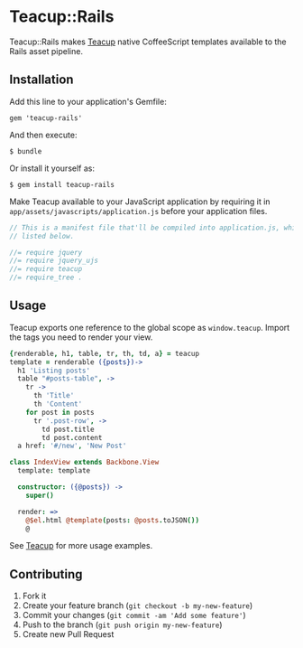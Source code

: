 # Teacup::Rails

Teacup::Rails makes [Teacup](http://goodeggs.github.com/teacup) native CoffeeScript templates
available to the Rails asset pipeline.

## Installation

Add this line to your application's Gemfile:

    gem 'teacup-rails'

And then execute:

    $ bundle

Or install it yourself as:

    $ gem install teacup-rails

Make Teacup available to your JavaScript application by requiring it in `app/assets/javascripts/application.js`
before your application files.

``` javascript
// This is a manifest file that'll be compiled into application.js, which will include all the files
// listed below.

//= require jquery
//= require jquery_ujs
//= require teacup
//= require_tree .
```

## Usage

Teacup exports one reference to the global scope as `window.teacup`. Import the tags you need to render your view.

```coffeescript
{renderable, h1, table, tr, th, td, a} = teacup
template = renderable ({posts})->
  h1 'Listing posts'
  table "#posts-table", ->
    tr ->
      th 'Title'
      th 'Content'
    for post in posts
      tr '.post-row', ->
        td post.title
        td post.content
  a href: '#/new', 'New Post'

class IndexView extends Backbone.View
  template: template

  constructor: ({@posts}) ->
    super()

  render: =>
    @$el.html @template(posts: @posts.toJSON())
    @
```

See [Teacup](http://goodeggs.github.com/teacup) for more usage examples.

## Contributing

1. Fork it
2. Create your feature branch (`git checkout -b my-new-feature`)
3. Commit your changes (`git commit -am 'Add some feature'`)
4. Push to the branch (`git push origin my-new-feature`)
5. Create new Pull Request
